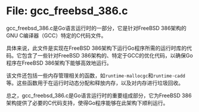 # File: gcc_freebsd_386.c

gcc_freebsd_386.c是Go语言运行时的一部分，它是针对FreeBSD 386架构的GNU C编译器（GCC）特定的C代码文件。 

具体来说，此文件是实现在FreeBSD 386架构下运行Go程序所需的运行时库的代码。它包含了一些针对FreeBSD 386架构的、特定于GCC的优化代码，以确保Go程序在FreeBSD 386架构下能够高效地运行。

该文件还包括一些内存管理相关的函数，如`runtime·mallocgc`和`runtime·cadd`等。这些函数用于在运行时动态分配和释放内存，以及对内存进行垃圾回收。

总之，gcc_freebsd_386.c是Go语言运行时的重要组成部分，它为FreeBSD 386架构提供了必要的C代码支持，使得Go程序能够在此架构下顺利运行。

